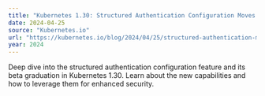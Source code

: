 ```yaml
---
title: "Kubernetes 1.30: Structured Authentication Configuration Moves to Beta"
date: 2024-04-25
source: "Kubernetes.io"
url: "https://kubernetes.io/blog/2024/04/25/structured-authentication-moves-to-beta/"
year: 2024
---
```


Deep dive into the structured authentication configuration feature and its beta graduation in Kubernetes 1.30. Learn about the new capabilities and how to leverage them for enhanced security.
